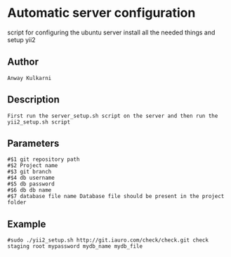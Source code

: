 Automatic server configuration
===============================
script for configuring the ubuntu server install all the needed things and setup yii2

Author
-------------------
```
Anway Kulkarni
```


Description
-------------------
```
First run the server_setup.sh script on the server and then run the yii2_setup.sh script
```

Parameters
-------------------
```
#$1 git repository path
#$2 Project name
#$3 git branch
#$4 db username
#$5 db password
#$6 db db name
#$7 database file name Database file should be present in the project folder
```
Example
-------------------
```
#sudo ./yii2_setup.sh http://git.iauro.com/check/check.git check staging root mypassword mydb_name mydb_file
```

